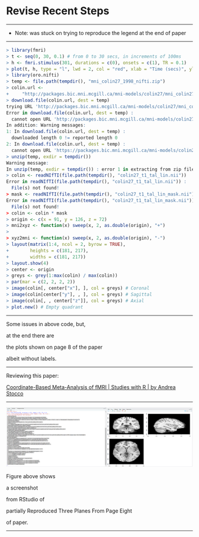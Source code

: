 # Revise Recent Steps

____

- Note: was stuck on trying to reproduce the legend at the end of paper

____

```r
> library(fmri)
> t <- seq(0, 30, 0.1) # from 0 to 30 secs, in increments of 100ms
> h <- fmri.stimulus(301, durations = c(0), onsets = c(1), TR = 0.1)
> plot(t, h, type = "l", lwd = 2, col = "red", xlab = "Time (secs)", ylab = "h(t)", main = "Hemodynamic Response Function")
> library(oro.nifti)
> temp <- file.path(tempdir(), "mni_colin27_1998_nifti.zip")
> colin.url <-
+     "http://packages.bic.mni.mcgill.ca/mni-models/colin27/mni_colin27_1998_nifti.zip"
> download.file(colin.url, dest = temp)
trying URL 'http://packages.bic.mni.mcgill.ca/mni-models/colin27/mni_colin27_1998_nifti.zip'
Error in download.file(colin.url, dest = temp) : 
  cannot open URL 'http://packages.bic.mni.mcgill.ca/mni-models/colin27/mni_colin27_1998_nifti.zip'
In addition: Warning messages:
1: In download.file(colin.url, dest = temp) :
  downloaded length 0 != reported length 0
2: In download.file(colin.url, dest = temp) :
  cannot open URL 'https://packages.bic.mni.mcgill.ca/mni-models/colin27/mni_colin27_1998_nifti.zip': HTTP status was '403 Forbidden'
> unzip(temp, exdir = tempdir())
Warning message:
In unzip(temp, exdir = tempdir()) : error 1 in extracting from zip file
> colin <- readNIfTI(file.path(tempdir(), "colin27_t1_tal_lin.nii"))
Error in readNIfTI(file.path(tempdir(), "colin27_t1_tal_lin.nii")) : 
  File(s) not found!
> mask <- readNIfTI(file.path(tempdir(), "colin27_t1_tal_lin_mask.nii"))
Error in readNIfTI(file.path(tempdir(), "colin27_t1_tal_lin_mask.nii")) : 
  File(s) not found!
> colin <- colin * mask
> origin <- c(x = 91, y = 126, z = 72)
> mni2xyz <- function(x) sweep(x, 2, as.double(origin), "+")
> 
> xyz2mni <- function(x) sweep(x, 2, as.double(origin), "-")
> layout(matrix(1:4, ncol = 2, byrow = TRUE),
+        heights = c(181, 217),
+        widths = c(181, 217))
> layout.show(4)
> center <- origin
> greys <- grey(1:max(colin) / max(colin))
> par(mar = c(2, 2, 2, 2))
> image(colin[, center["x"], ], col = greys) # Coronal
> image(colin[center["y"], , ], col = greys) # Sagittal
> image(colin[, , center["z"]], col = greys) # Axial
> plot.new() # Empty quadrant
```

____

Some issues in above code, but, 

at the end there are

the plots shown on page 8 of the paper

albeit without labels.

____

Reviewing this paper:

[Coordinate-Based Meta-Analysis of fMRI | Studies with R | by Andrea Stocco](https://journal.r-project.org/archive/2014/RJ-2014-020/RJ-2014-020.pdf)

____

![partiallyReproducedThreePlanesFromPageEight](/src/images/partiallyReproducedThreePlanesFromPageEight.png)

Figure above shows

a screenshot 

from RStudio of

partially Reproduced Three Planes From Page Eight

of paper.

____


